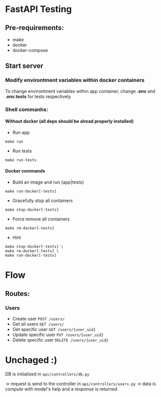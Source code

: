 # FastAPI Testing
## Pre-requirements:
- make
- docker
- docker-compose

## Start server
### Modify environtment variables within docker containers
To change environtment variables within app container, change **.env** and
**.env.tests** for tests respectively

### Shell commanhs:
#### Without docker (all deps should be alread properly installed)
- Run app
```bashsh
make run
```
- Run tests
```
make run-tests
```

#### Docker commands
- Build an image and run {app|tests}
```
make run-docker[-tests]
```
- Gracefully stop all containers
```
make stop-docker[-tests]
```
- Force remove all containers
```
make rm-docker[-tests]
```
- Hint
```
make stop-docker[-tests] \
make rm-docker[-tests] \
make run-docker[-tests]
```

# Flow
## Routes:
### Users
- Create user `POST /users/`
- Get all users `GET /users/`
- Get specific user `GET /users/{user_uid}`
- Update specific user `PUT /users/{user_uid}`
- Delete specific user `DELETE /users/{user_uid}`

# Unchaged :)
DB is initialized in `api/controllers/db.py`

-> request is send to the controller in `api/controllers/users.py`
-> data is _compute_ with model's help and a response is returned
